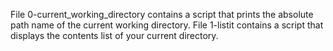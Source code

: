 File 0-current_working_directory contains a script that prints the absolute path name of the current working directory.
File 1-listit contains a script that displays the contents list of your current directory.
